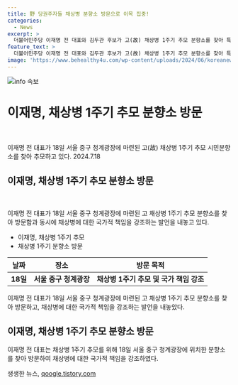 ```yaml
---
title: 野 당권주자들 채상병 분향소 방문으로 이목 집중!
categories:
  - News
excerpt: >
  더불어민주당 이재명 전 대표와 김두관 후보가 고(故) 채상병 1주기 추모 분향소를 찾아 특검법의 필요성을 강조하며 진상규명에 대한 노력을 다짐했다. 이재명 후보는 진상을 규명하고 억울함을 밝히고 모든 것을 제자리로 빨리 돌려놔야 한다고 강조했으며, 김두관 후보는 오후에 분향소를 찾아 특검법의 필요성을 주장할 예정이다. 이들의 행보는 윤석열 대통령의 거부권 행사로 국회 재의 투표를 앞둔 채상병 특검법의 통과 필요성을 강조하는 것으로 풀이된다.
feature_text: >
  더불어민주당 이재명 전 대표와 김두관 후보가 고(故) 채상병 1주기 추모 분향소를 찾아 특검법의 필요성을 강조하며 진상규명에 대한 노력을 다짐했다. 이재명 후보는 진상을 규명하고 억울함을 밝히고 모든 것을 제자리로 빨리 돌려놔야 한다고 강조했으며, 김두관 후보는 오후에 분향소를 찾아 특검법의 필요성을 주장할 예정이다. 이들의 행보는 윤석열 대통령의 거부권 행사로 국회 재의 투표를 앞둔 채상병 특검법의 통과 필요성을 강조하는 것으로 풀이된다.
image: 'https://www.behealthy4u.com/wp-content/uploads/2024/06/koreanews.jpg'
---
```


<p><img src="https://www.behealthy4u.com/wp-content/uploads/2024/06/koreanews.jpg" alt="info 속보" /></p>

<h1 data-ke-size="size26">이재명, 채상병 1주기 추모 분향소 방문</h1>

<p data-ke-size="size16">&nbsp;</p>

<p>이재명 전 대표가 18일 서울 중구 청계광장에 마련된 고(故) 채상병 1주기 추모 시민분향소를 찾아 추모하고 있다. 2024.7.18</p>

<h2 data-ke-size="size26">이재명, 채상병 1주기 추모 분향소 방문</h2>

<p data-ke-size="size16">&nbsp;</p>

<p>이재명 전 대표가 18일 서울 중구 청계광장에 마련된 고 채상병 1주기 추모 분향소를 찾아 방문함과 동시에 채상병에 대한 국가적 책임을 강조하는 발언을 내놓고 있다.</p>

<ul>
<li>이재명, 채상병 1주기 추모</li>
<li>채상병 1주기 분향소 방문</li>
</ul>

<table>
<thead>
<tr>
<th>날짜</th>
<th>장소</th>
<th>방문 목적</th>
</tr>
</thead>
<tbody>
<tr>
<td style="text-align: center; height: 17px;"><b>18일</b></td>
<td style="text-align: center; height: 17px;"><b>서울 중구 청계광장</b></td>
<td style="text-align: center; height: 17px;"><b>채상병 1주기 추모 및 국가 책임 강조</b></td>
</tr>
</tbody>
</table>

<p>이재명 전 대표가 18일 서울 중구 청계광장에 마련된 고 채상병 1주기 추모 분향소를 찾아 방문하고, 채상병에 대한 국가적 책임을 강조하는 발언을 내놓았다.</p>

<h2 data-ke-size="size26">이재명, 채상병 1주기 추모 분향소 방문</h2>

<p data-ke-size="size16">이재명 전 대표는 채상병 1주기 추모를 위해 18일 서울 중구 청계광장에 위치한 분향소를 찾아 방문하여 채상병에 대한 국가적 책임을 강조하였다.</p>
생생한 뉴스, <a href="https://qoogle.tistory.com" rel="dofollow">qoogle.tistory.com</a>


